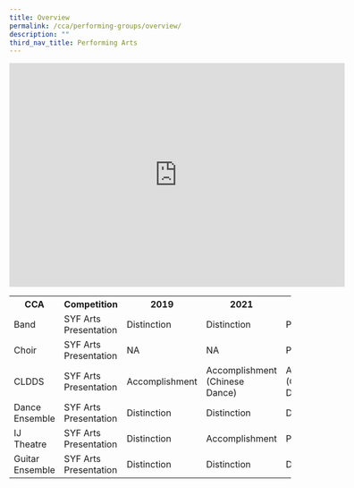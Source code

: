 ```yaml
---
title: Overview
permalink: /cca/performing-groups/overview/
description: ""
third_nav_title: Performing Arts
---
```

<iframe allowfullscreen="true" height="400" width="600" frameborder="0" src="https://docs.google.com/presentation/d/e/2PACX-1vRBebuvucjkcxT826exs2MMjhlkVXwjBLDpWry3RXbaE7wnkx2hwcvtALA4FuVyNg_8k4n7UeP2EYwd/embed?start=true&amp;loop=true&amp;delayms=3000"></iframe>

<table>
	<tbody>
	<tr>
		<th>
			CCA
		</th>
		<th>
			Competition
		</th>
		<th>
			2019
		</th>
		<th>
			2021
		</th>
		<th>
			2023
		</th>
	</tr>
	<tr>
		<td>
			Band
		</td>
		<td>
			SYF Arts Presentation
		</td>
		<td>
			Distinction
		</td>
		<td>
			Distinction
		</td>
		<td>
			Pending
		</td>
	</tr>
	<tr>
		<td>
			Choir
		</td>
		<td>
			SYF Arts Presentation
		</td>
		<td>
			NA
		</td>
		<td>
			NA
		</td>
		<td>
			Pending
		</td>
	</tr>
	<tr>
		<td>
			CLDDS
		</td>
		<td>
			SYF Arts Presentation
		</td>
		<td>
			Accomplishment
		</td>
		<td>
			Accomplishment (Chinese Dance)
		</td>
		<td>
			Accomplishment (Chinese Dance)
		</td>
	</tr>
	<tr>
		<td>
			Dance Ensemble
		</td>
		<td>
			SYF Arts Presentation
		</td>
		<td>
			Distinction
		</td>
		<td>
			Distinction
		</td>
		<td>
			Distinction
		</td>
	</tr>
	<tr>
		<td>
			IJ Theatre
		</td>
		<td>
			SYF Arts Presentation
		</td>
		<td>
			Distinction
		</td>
		<td>
			Accomplishment
		</td>
		<td>
			Pending
		</td>
	</tr>
	<tr>
		<td>
			Guitar Ensemble
		</td>
		<td>
			SYF Arts Presentation
		</td>
		<td>
			Distinction
		</td>
		<td>
			Distinction
		</td>
		<td>
			Distinction
		</td>
	</tr>
	</tbody>
</table>